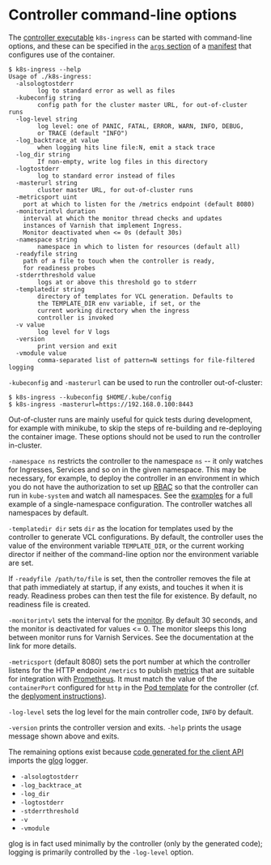 # Controller command-line options

The [controller executable](/docs/dev.md) ``k8s-ingress`` can
be started with command-line options, and these can be specified
in the [``args`` section](/deploy) of a [manifest](/deploy/controller.yaml)
that configures use of the container.

```
$ k8s-ingress --help
Usage of ./k8s-ingress:
  -alsologtostderr
    	log to standard error as well as files
  -kubeconfig string
    	config path for the cluster master URL, for out-of-cluster runs
  -log-level string
    	log level: one of PANIC, FATAL, ERROR, WARN, INFO, DEBUG, 
    	or TRACE (default "INFO")
  -log_backtrace_at value
    	when logging hits line file:N, emit a stack trace
  -log_dir string
    	If non-empty, write log files in this directory
  -logtostderr
    	log to standard error instead of files
  -masterurl string
    	cluster master URL, for out-of-cluster runs
  -metricsport uint
	port at which to listen for the /metrics endpoint (default 8080)
  -monitorintvl duration
	interval at which the monitor thread checks and updates
	instances of Varnish that implement Ingress.
	Monitor deactivated when <= 0s (default 30s)
  -namespace string
    	namespace in which to listen for resources (default all)
  -readyfile string
	path of a file to touch when the controller is ready,
	for readiness probes
  -stderrthreshold value
    	logs at or above this threshold go to stderr
  -templatedir string
    	directory of templates for VCL generation. Defaults to 
    	the TEMPLATE_DIR env variable, if set, or the 
    	current working directory when the ingress 
    	controller is invoked
  -v value
    	log level for V logs
  -version
    	print version and exit
  -vmodule value
    	comma-separated list of pattern=N settings for file-filtered logging
```

``-kubeconfig`` and ``-masterurl`` can be used to run the controller
out-of-cluster:

```
$ k8s-ingress --kubeconfig $HOME/.kube/config
$ k8s-ingress -masterurl=https://192.168.0.100:8443
```

Out-of-cluster runs are mainly useful for quick tests during
development, for example with minikube, to skip the steps of
re-building and re-deploying the container image. These options should
not be used to run the controller in-cluster.

``-namespace ns`` restricts the controller to the namespace ``ns`` --
it only watches for Ingresses, Services and so on in the given
namespace. This may be necessary, for example, to deploy the
controller in an environment in which you do not have the
authorization to set up [RBAC](/deploy) so that the controller can run
in ``kube-system`` and watch all namespaces. See the
[examples](/examples/namespace) for a full example of a
single-namespace configuration. The controller watches all namespaces
by default.

``-templatedir dir`` sets ``dir`` as the location for templates used
by the controller to generate VCL configurations. By default, the
controller uses the value of the environment variable
``TEMPLATE_DIR``, or the current working director if neither of the
command-line option nor the environment variable are set.

If ``-readyfile /path/to/file`` is set, then the controller removes
the file at that path immediately at startup, if any exists, and
touches it when it is ready. Readiness probes can then test the file
for existence. By default, no readiness file is created.

``-monitorintvl`` sets the interval for the
[monitor](/docs/monitor.md). By default 30 seconds, and the monitor is
deactivated for values <= 0. The monitor sleeps this long between
monitor runs for Varnish Services. See the documentation at the link
for more details.

``-metricsport`` (default 8080) sets the port number at which the
controller listens for the HTTP endpoint ``/metrics`` to publish
[metrics](/docs/ref-metrics.md) that are suitable for integration with
[Prometheus](https://prometheus.io/docs/introduction/overview/). It
must match the value of the ``containerPort`` configured for ``http``
in the [Pod template](/deploy/controller.yaml) for the controller
(cf. the [deplyoment instructions](/deploy#deploy-the-controller)).

``-log-level`` sets the log level for the main controller code,
``INFO`` by default.

``-version`` prints the controller version and exits. ``-help`` prints
the usage message shown above and exits.

The remaining options exist because
[code generated for the client API](/docs/dev.md) imports the
[glog](https://github.com/golang/glog) logger.

* ``-alsologtostderr``
* ``-log_backtrace_at``
* ``-log_dir``
* ``-logtostderr``
* ``-stderrthreshold``
* ``-v``
* ``-vmodule``

glog is in fact used minimally by the controller (only by the
generated code); logging is primarily controlled by the ``-log-level``
option.
